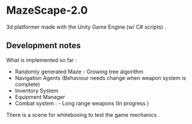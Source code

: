 # MazeScape-2.0


3d platformer made with the Unity Game Engine (w/ C# scripts) .

## Development notes

What is implemented so far : 

  - Randomly generated Maze - Growing tree algorithm
  - Navigation Agents (Behaviour needs change when weapon system is complete)
  - Inventory System 
  - Equipment Manager 
  - Combat system : - Long range weapons (In progress ) 
  
  There is a scene for whiteboxing to test the game mechanics .
